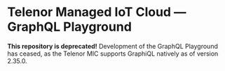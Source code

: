 # Telenor Managed IoT Cloud &mdash; GraphQL Playground

**This repository is deprecated!** Development of the GraphQL Playground has ceased, as the Telenor MIC supports GraphiQL natively as of version 2.35.0.

